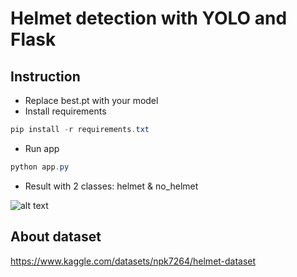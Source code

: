 # Helmet detection with YOLO and Flask

## Instruction
- Replace best.pt with your model
- Install requirements
```powershell
pip install -r requirements.txt
```
- Run app
```powershell
python app.py
```
- Result with 2 classes: helmet & no_helmet

![alt text](https://github.com/npk7264/Helmet_Detection_with_YOLO/blob/main/static/results/9.jpg)

## About dataset
https://www.kaggle.com/datasets/npk7264/helmet-dataset
